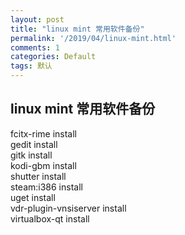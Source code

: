 ```yaml
---
layout: post
title: "linux mint 常用软件备份"
permalink: '/2019/04/linux-mint.html'
comments: 1
categories: Default
tags: 默认
---
```

## linux mint 常用软件备份

fcitx-rime install  
gedit install  
gitk install  
kodi-gbm install  
shutter install  
steam:i386 install  
uget install  
vdr-plugin-vnsiserver install  
virtualbox-qt install